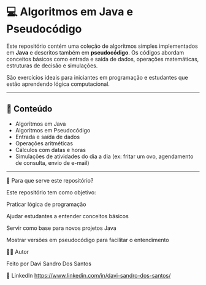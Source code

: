 # 💻 Algoritmos em Java e Pseudocódigo

Este repositório contém uma coleção de algoritmos simples implementados em **Java** e descritos também em **pseudocódigo**. Os códigos abordam conceitos básicos como entrada e saída de dados, operações matemáticas, estruturas de decisão e simulações.

São exercícios ideais para iniciantes em programação e estudantes que estão aprendendo lógica computacional.

---

## 📂 Conteúdo

- Algoritmos em Java
- Algoritmos em Pseudocódigo
- Entrada e saída de dados
- Operações aritméticas
- Cálculos com datas e horas
- Simulações de atividades do dia a dia (ex: fritar um ovo, agendamento de consulta, envio de e-mail)

---

🧠 Para que serve este repositório?

Este repositório tem como objetivo:

Praticar lógica de programação

Ajudar estudantes a entender conceitos básicos

Servir como base para novos projetos Java

Mostrar versões em pseudocódigo para facilitar o entendimento

👨‍💻 Autor

Feito por Davi Sandro Dos Santos

🔗 LinkedIn
https://www.linkedin.com/in/davi-sandro-dos-santos/

